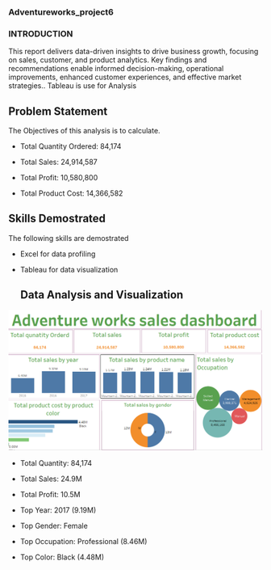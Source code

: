 ### Adventureworks_project6


### INTRODUCTION


This report delivers data-driven insights to drive business growth, focusing on sales, customer, and product analytics. Key findings and recommendations enable informed decision-making, operational improvements, enhanced customer experiences, and effective market strategies.. Tableau  is use for Analysis 



## Problem Statement 

The Objectives of this analysis is to calculate.

- Total Quantity Ordered: 84,174
  
- Total Sales: 24,914,587
  
- Total Profit: 10,580,800
  
- Total Product Cost: 14,366,582




 ## Skills Demostrated


  The following skills are demostrated

  - Excel for data profiling
    
  - Tableau  for data visualization


    ## Data Analysis and Visualization 

![](adventuresalesdashboard.png)

- Total Quantity: 84,174
  
- Total Sales: 24.9M
  
- Total Profit: 10.5M
  
- Top Year: 2017 (9.19M)
  
- Top Gender: Female
  
- Top Occupation: Professional (8.46M)
  
- Top Color: Black (4.48M)
 
